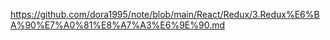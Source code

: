 https://github.com/dora1995/note/blob/main/React/Redux/3.Redux%E6%BA%90%E7%A0%81%E8%A7%A3%E6%9E%90.md
